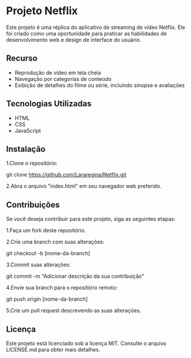 # Projeto Netflix
Este projeto é uma réplica do aplicativo de streaming de vídeo Netflix. Ele foi criado como uma oportunidade para praticar as habilidades de desenvolvimento web e design de interface do usuário.

## Recurso
- Reprodução de vídeo em tela cheia
- Navegação por categorias de conteúdo
- Exibição de detalhes do filme ou série, incluindo sinopse e avaliações

## Tecnologias Utilizadas
- HTML
- CSS
- JavaScript

## Instalação

1.Clone o repositório:

git clone https://github.com/Lararegina/Netflix.git

2.Abra o arquivo "index.html" em seu navegador web preferido.

## Contribuições
Se você deseja contribuir para este projeto, siga as seguintes etapas:

1.Faça um fork deste repositório.

2.Crie uma branch com suas alterações:

git checkout -b [nome-da-branch]

3.Commit suas alterações:

git commit -m "Adicionar descrição da sua contribuição"

4.Envie sua branch para o repositório remoto:

git push origin [nome-da-branch]


5.Crie um pull request descrevendo as suas alterações.


## Licença
Este projeto está licenciado sob a licença MIT. Consulte o arquivo LICENSE.md para obter mais detalhes.

